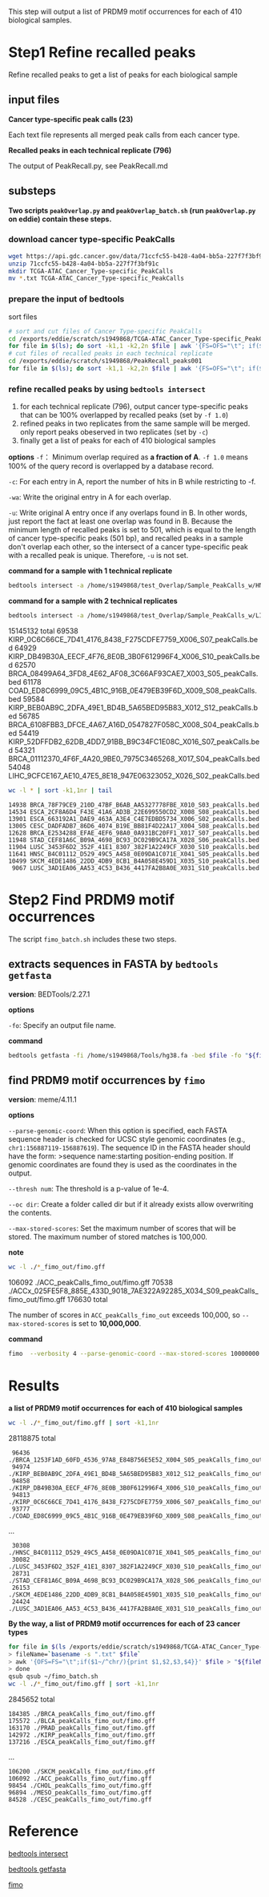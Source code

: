 
This step will output a list of PRDM9 motif occurrences for each of 410 biological samples.
# Step1 Refine recalled peaks 
Refine recalled peaks to get a list of peaks for each biological sample
## input files
**Cancer type-specific peak calls (23)**

Each text file represents all merged peak calls from each cancer type. 

**Recalled peaks in each technical replicate (796)**

The output of PeakRecall.py, see PeakRecall.md
## substeps
**Two scripts `peakOverlap.py` and `peakOverlap_batch.sh` (run `peakOverlap.py` on eddie) contain these steps.**
### download cancer type-specific PeakCalls
```bash
wget https://api.gdc.cancer.gov/data/71ccfc55-b428-4a04-bb5a-227f7f3bf91c
unzip 71ccfc55-b428-4a04-bb5a-227f7f3bf91c
mkdir TCGA-ATAC_Cancer_Type-specific_PeakCalls
mv *.txt TCGA-ATAC_Cancer_Type-specific_PeakCalls
```
### prepare the input of bedtools
sort files
```bash
# sort and cut files of Cancer Type-specific PeakCalls
cd /exports/eddie/scratch/s1949868/TCGA-ATAC_Cancer_Type-specific_PeakCalls
for file in $(ls); do sort -k1,1 -k2,2n $file | awk '{FS=OFS="\t"; if($1~/^chr/){print $1,$2,$3,$4;}}' > /exports/eddie/scratch/s1949868/Sample_PeakCalls/${file}.sorted; done
# cut files of recalled peaks in each technical replicate
cd /exports/eddie/scratch/s1949868/PeakRecall_peaks001
for file in $(ls); do sort -k1,1 -k2,2n $file | awk '{FS=OFS="\t"; if($1~/^chr/){print $1,$2,$3}}' > /exports/eddie/scratch/s1949868/Sample_PeakCalls/${file}.sorted; done
```
### refine recalled peaks by using `bedtools intersect`
1. for each technical replicate (796), output cancer type-specific peaks that can be 100% overlapped by recalled peaks (set by `-f 1.0`)
2. refined peaks in two replicates from the same sample will be merged. only report peaks obeserved in two replicates (set by `-c`)
3. finally get a list of peaks for each of 410 biological samples

**options**
`-f`： Minimum overlap required as **a fraction of A**. `-f 1.0` means 100% of the query record is overlapped by a database record.

`-c`: For each entry in A, report the number of hits in B while restricting to -f.

`-wa`: Write the original entry in A for each overlap.

`-u`: Write original A entry once if any overlaps found in B. In other words, just report the fact at least one overlap was found in B. Because the minimum length of recalled peaks is set to 501, which is equal to the length of cancer type-specific peaks (501 bp), and recalled peaks in a sample don't overlap each other, so the intersect of a cancer type-specific peak with a recalled peak is unique. Therefore, `-u` is not set.

**command for a sample with 1 technical replicate**
```bash
bedtools intersect -a /home/s1949868/test_Overlap/Sample_PeakCalls_w/HNSC*txt.sorted -b /home/s1949868/test_Overlap/Sample_PeakCalls_w/HNSC_D6F95774_441D_47F6_93CE_999D7BE81E44_X040_S11*bed.sorted -f 1.0 -wa > /home/s1949868/test_Overlap/Sample_PeakCalls_w/HNSC_D6F95774_441D_47F6_93CE_999D7BE81E44_X040_S11_peakCalls.bed
```
**command for a sample with 2 technical replicates**
```bash
bedtools intersect -a /home/s1949868/test_Overlap/Sample_PeakCalls_w/LIHC*txt.sorted -b /home/s1949868/test_Overlap/Sample_PeakCalls_w/LIHC_31861258_F778_40B3_A2A4_E4E8F00794B2_X037_S08*bed.sorted -f 1.0 -c -wa | awk '{FS=OFS="\t";if($5>1){print $1,$2,$3,$4}}' > /home/s1949868/test_Overlap/Sample_PeakCalls_w/LIHC_31861258_F778_40B3_A2A4_E4E8F00794B2_X037_S08_peakCalls.bed
```
15145132 total
	69538 KIRP_0C6C66CE_7D41_4176_8438_F275CDFE7759_X006_S07_peakCalls.bed
	64929 KIRP_DB49B30A_EECF_4F76_8E0B_3B0F612996F4_X006_S10_peakCalls.bed
	62570 BRCA_08499A64_3FD8_4E62_AF08_3C66AF93CAE7_X003_S05_peakCalls.bed
	61178 COAD_ED8C6999_09C5_4B1C_916B_0E479EB39F6D_X009_S08_peakCalls.bed
	59584 KIRP_BEB0AB9C_2DFA_49E1_BD4B_5A65BED95B83_X012_S12_peakCalls.bed
	56785 BRCA_6108FBB3_DFCE_4A67_A16D_0547827F058C_X008_S04_peakCalls.bed
	54419 KIRP_52DFFDB2_62DB_4DD7_91BB_B9C34FC1E08C_X016_S07_peakCalls.bed
	54321 BRCA_01112370_4F6F_4A20_9BE0_7975C3465268_X017_S04_peakCalls.bed
	54048 LIHC_9CFCE167_AE10_47E5_8E18_947E06323052_X026_S02_peakCalls.bed
```bash
wc -l * | sort -k1,1nr | tail
```
    14938 BRCA_78F79CE9_210D_47BF_B6AB_AA5327778FBE_X010_S03_peakCalls.bed
    14534 ESCA_2CF8A6D4_F43E_41A6_AD3B_22E699550CD2_X008_S08_peakCalls.bed
    13901 ESCA_663192A1_DAE9_463A_A3E4_C4E7EDBD5734_X006_S02_peakCalls.bed
    13005 CESC_DADFADB7_86D6_4074_B19E_BB81F4D22A17_X004_S08_peakCalls.bed
    12628 BRCA_E2534288_EFAE_4EF6_98A0_0A931BC20FF1_X017_S07_peakCalls.bed
    11948 STAD_CEF81A6C_B09A_4698_BC93_DC029B9CA17A_X028_S06_peakCalls.bed
    11904 LUSC_3453F6D2_352F_41E1_8307_382F1A2249CF_X030_S10_peakCalls.bed
    11641 HNSC_B4C01112_D529_49C5_A458_0E09DA1C071E_X041_S05_peakCalls.bed
    10499 SKCM_4EDE1486_22DD_4DB9_8CB1_B4A058E459D1_X035_S10_peakCalls.bed
     9067 LUSC_3AD1EA06_AA53_4C53_B436_4417FA2B8A0E_X031_S10_peakCalls.bed

# Step2 Find PRDM9 motif occurrences
The script `fimo_batch.sh` includes these two steps.
## extracts sequences in FASTA by `bedtools  getfasta`
**version**: BEDTools/2.27.1

**options**

`-fo`: Specify an output file name.

**command**
```bash
bedtools getfasta -fi /home/s1949868/Tools/hg38.fa -bed $file -fo "${fileName}.fasta"
```
## find PRDM9 motif occurrences by `fimo`
**version**: meme/4.11.1

**options**

`--parse-genomic-coord`: When this option is specified, each FASTA sequence header is checked for UCSC style genomic coordinates (e.g., `chr1:156887119-156887619`). The sequence ID in the FASTA header should have the form: >sequence name:starting position-ending position. If genomic coordinates are found they is used as the coordinates in the output. 

`--thresh num`: The threshold is a p-value of 1e-4.

`--oc dir`: Create a folder called dir but if it already exists allow overwriting the contents.

`--max-stored-scores`: Set the maximum number of scores that will be stored. The maximum number of stored matches is 100,000.

**note**
```bash
wc -l ./*_fimo_out/fimo.gff
```
106092 ./ACC_peakCalls_fimo_out/fimo.gff 
70538 ./ACCx_025FE5F8_885E_433D_9018_7AE322A92285_X034_S09_peakCalls_fimo_out/fimo.gff
176630 total

The number of scores in `ACC_peakCalls_fimo_out` exceeds 100,000, so `--max-stored-scores` is set to **10,000,000**.

**command**
```bash
fimo  --verbosity 4 --parse-genomic-coord --max-stored-scores 10000000 --oc "${fileName}_fimo_out" /home/s1949868/PRDM9.pwm.meme "${fileName}.fasta"
```
# Results
**a list of PRDM9 motif occurrences for each of 410 biological samples**
```bash
wc -l ./*_fimo_out/fimo.gff | sort -k1,1nr
```
28118875 total

     96436 ./BRCA_1253F1AD_60FD_4536_97A8_E84B756E5E52_X004_S05_peakCalls_fimo_out/fimo.gff
     94974 ./KIRP_BEB0AB9C_2DFA_49E1_BD4B_5A65BED95B83_X012_S12_peakCalls_fimo_out/fimo.gff
     94858 ./KIRP_DB49B30A_EECF_4F76_8E0B_3B0F612996F4_X006_S10_peakCalls_fimo_out/fimo.gff
     94813 ./KIRP_0C6C66CE_7D41_4176_8438_F275CDFE7759_X006_S07_peakCalls_fimo_out/fimo.gff
     93777 ./COAD_ED8C6999_09C5_4B1C_916B_0E479EB39F6D_X009_S08_peakCalls_fimo_out/fimo.gff
     
...

	 30308 ./HNSC_B4C01112_D529_49C5_A458_0E09DA1C071E_X041_S05_peakCalls_fimo_out/fimo.gff
     30082 ./LUSC_3453F6D2_352F_41E1_8307_382F1A2249CF_X030_S10_peakCalls_fimo_out/fimo.gff
     28731 ./STAD_CEF81A6C_B09A_4698_BC93_DC029B9CA17A_X028_S06_peakCalls_fimo_out/fimo.gff
     26153 ./SKCM_4EDE1486_22DD_4DB9_8CB1_B4A058E459D1_X035_S10_peakCalls_fimo_out/fimo.gff
     24424 ./LUSC_3AD1EA06_AA53_4C53_B436_4417FA2B8A0E_X031_S10_peakCalls_fimo_out/fimo.gff

**By the way, a list of PRDM9 motif occurrences for each of 23 cancer types**
```bash
for file in $(ls /exports/eddie/scratch/s1949868/TCGA-ATAC_Cancer_Type-specific_PeakCalls/*_peakCalls.txt); do
> fileName=`basename -s ".txt" $file`
> awk '{OFS=FS="\t";if($1~/^chr/){print $1,$2,$3,$4}}' $file > "${fileName}.bed";
> done
qsub qsub ~/fimo_batch.sh
wc -l ./*_fimo_out/fimo.gff | sort -k1,1nr
```

  2845652 total
	
	184385 ./BRCA_peakCalls_fimo_out/fimo.gff
	175572 ./BLCA_peakCalls_fimo_out/fimo.gff
	163170 ./PRAD_peakCalls_fimo_out/fimo.gff
	142972 ./KIRP_peakCalls_fimo_out/fimo.gff
	137216 ./ESCA_peakCalls_fimo_out/fimo.gff

...

	106200 ./SKCM_peakCalls_fimo_out/fimo.gff
	106092 ./ACC_peakCalls_fimo_out/fimo.gff
	98454 ./CHOL_peakCalls_fimo_out/fimo.gff
	96894 ./MESO_peakCalls_fimo_out/fimo.gff
	84528 ./CESC_peakCalls_fimo_out/fimo.gff
# Reference
[bedtools intersect](https://bedtools.readthedocs.io/en/latest/content/tools/intersect.html)

[bedtools getfasta](https://bedtools.readthedocs.io/en/latest/content/tools/getfasta.html)

[fimo](http://meme-suite.org/doc/fimo.html)
<!--stackedit_data:
eyJoaXN0b3J5IjpbMTc1MjYwNjgsLTkxNjUwMzc2MSw0NTY3Nj
Y5MTgsMTE1MjU0MDE5LC01MzY4MjQyMSwtMTA2ODA5MTY5OSwt
MTYwNDIzNTkzLC0xMDYzOTAzNzExLC05MTA2MDM4NDksLTE0MT
QyMTM3MTEsMTIwNjkyOTM5MywxMTg4MTQ3NjIzLDExODg2MDk3
MTksNjE4MDU5MzkwLC05MDk0MzExNCwxNzY1ODk0MzA1LC00MT
UwNDEwLC0xNjM2MjM1NzAwLC0xODM3Njc3MTI4LC03MjY4MjAy
MDJdfQ==
-->